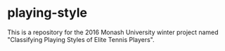 # playing-style

This is a repository for the 2016 Monash University winter project named "Classifying Playing Styles of Elite Tennis Players".
